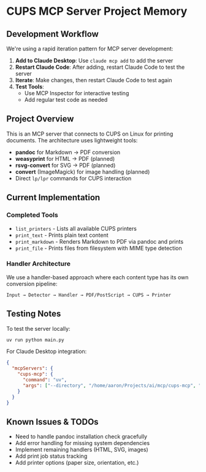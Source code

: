 # CUPS MCP Server Project Memory

## Development Workflow

We're using a rapid iteration pattern for MCP server development:

1. **Add to Claude Desktop**: Use `claude mcp add` to add the server
2. **Restart Claude Code**: After adding, restart Claude Code to test the server
3. **Iterate**: Make changes, then restart Claude Code to test again
4. **Test Tools**: 
   - Use MCP Inspector for interactive testing
   - Add regular test code as needed

## Project Overview

This is an MCP server that connects to CUPS on Linux for printing documents. The architecture uses lightweight tools:
- **pandoc** for Markdown → PDF conversion
- **weasyprint** for HTML → PDF (planned)
- **rsvg-convert** for SVG → PDF (planned)
- **convert** (ImageMagick) for image handling (planned)
- Direct `lp/lpr` commands for CUPS interaction

## Current Implementation

### Completed Tools
- `list_printers` - Lists all available CUPS printers
- `print_text` - Prints plain text content
- `print_markdown` - Renders Markdown to PDF via pandoc and prints
- `print_file` - Prints files from filesystem with MIME type detection

### Handler Architecture
We use a handler-based approach where each content type has its own conversion pipeline:
```
Input → Detector → Handler → PDF/PostScript → CUPS → Printer
```

## Testing Notes

To test the server locally:
```bash
uv run python main.py
```

For Claude Desktop integration:
```json
{
  "mcpServers": {
    "cups-mcp": {
      "command": "uv",
      "args": ["--directory", "/home/aaron/Projects/ai/mcp/cups-mcp", "run", "python", "main.py"]
    }
  }
}
```

## Known Issues & TODOs

- Need to handle pandoc installation check gracefully
- Add error handling for missing system dependencies
- Implement remaining handlers (HTML, SVG, images)
- Add print job status tracking
- Add printer options (paper size, orientation, etc.)